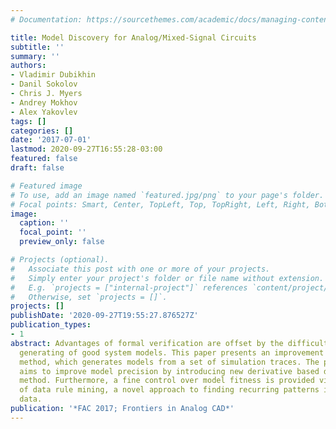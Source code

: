 ```yaml
---
# Documentation: https://sourcethemes.com/academic/docs/managing-content/

title: Model Discovery for Analog/Mixed-Signal Circuits
subtitle: ''
summary: ''
authors:
- Vladimir Dubikhin
- Danil Sokolov
- Chris J. Myers
- Andrey Mokhov
- Alex Yakovlev
tags: []
categories: []
date: '2017-07-01'
lastmod: 2020-09-27T16:55:28-03:00
featured: false
draft: false

# Featured image
# To use, add an image named `featured.jpg/png` to your page's folder.
# Focal points: Smart, Center, TopLeft, Top, TopRight, Left, Right, BottomLeft, Bottom, BottomRight.
image:
  caption: ''
  focal_point: ''
  preview_only: false

# Projects (optional).
#   Associate this post with one or more of your projects.
#   Simply enter your project's folder or file name without extension.
#   E.g. `projects = ["internal-project"]` references `content/project/deep-learning/index.md`.
#   Otherwise, set `projects = []`.
projects: []
publishDate: '2020-09-27T19:55:27.876527Z'
publication_types:
- 1
abstract: Advantages of formal verification are offset by the difficulties in the
  generating of good system models. This paper presents an improvement to the existing
  method, which generates models from a set of simulation traces. The proposed methodology
  aims to improve model precision by introducing new derivative based discretization
  method. Furthermore, a fine control over model fitness is provided via a notion
  of data rule mining, a novel approach to finding recurring patterns in the input
  data.
publication: '*FAC 2017; Frontiers in Analog CAD*'
---
```

